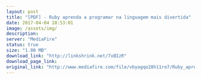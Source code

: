 ```yaml
---
layout: post
title: "[PDF] - Ruby aprenda a programar na linguagem mais divertida"
date: 2017-04-04 18:53:01
image: /assets/img/
description:
server: "MediaFire"
status: true
size: "1.80 MB"
download_link: "http://linkshrink.net/7xBIzR"
download_page_link:
original_link: "http://www.mediafire.com/file/vbyagqo28h11re7/Ruby_aprenda_a_programar_na_linguagem_mais_divertida.pdf"
---
```

